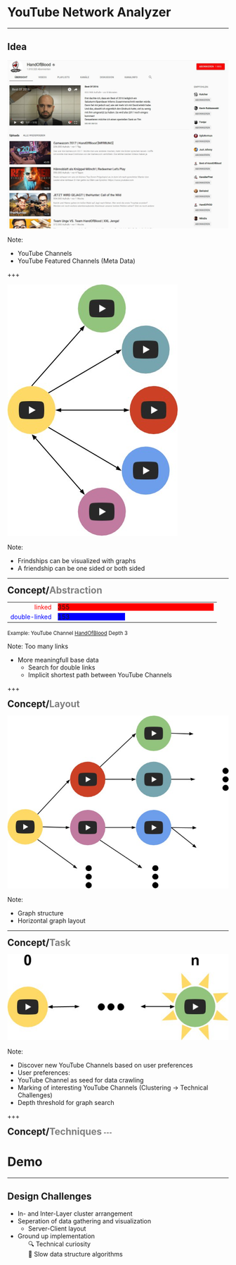 # YouTube Network Analyzer
---
## Idea

<img src="assets/HoB.jpg" style="border:none;"></img>

Note:
 - YouTube Channels 
 - YouTube Featured Channels (Meta Data)

+++

<img src="assets/links.jpg" style="border:none; box-shadow:none;"></img>

Note:
- Frindships can be visualized with graphs
- A friendship can be one sided or both sided

---

<h2 style="display:inline"> Concept/</h2><h2 style="color:grey;display:inline;">Abstraction</h2>
<table style="border:none; ">
  <tr>
    <td style="text-align:right;">
      <span style="color:red;"> linked </span>
    </td>
    <td>
      <div style="width:355px; background-color:red;">
        355
      </div>
    </td>
  </tr>
  <tr>
    <td style="text-align:right;">
      <span style="color:blue;"> double-linked </span>
    </td>
    <td>
      <div style="width:153px; background-color:blue;">
        153
      </div>
    </td>
  </tr>
</table>
<small>Example: YouTube Channel <a href="https://www.youtube.com/user/HandIOfIBlood">HandOfBlood</a> Depth 3</small>

Note:
Too many links
 - More meaningfull base data
   - Search for double links
   - Implicit shortest path between YouTube Channels

+++

<h2 style="display:inline"> Concept/</h2><h2 style="color:grey;display:inline;">Layout</h2>


<img src="assets/graph_test.jpg" style="border:none; box-shadow:none;"></img>

Note:
- Graph structure
- Horizontal graph layout 

---

<h2 style="display:inline"> Concept/</h2><h2 style="color:grey;display:inline;">Task</h2>

<img src="assets/interaction.jpg" style="border:none; box-shadow:none;"></img>

Note:
- Discover new YouTube Channels based on user preferences
- User preferences:
 - YouTube Channel as seed for data crawling
 - Marking of interesting YouTube Channels (Clustering -> Technical Challenges)
 - Depth threshold for graph search

+++
<h2 style="display:inline"> Concept/</h2><h2 style="color:grey;display:inline;">Techniques</h2>
---

# Demo

---

## Design Challenges

- In- and Inter-Layer cluster arrangement
- Seperation of data gathering and visualization
  - Server-Client layout
- Ground up implementation
  <ul style="list-style: none;">
    <li>🔍 Technical curiosity </li>
    <li>🐢 Slow data structure algorithms </li>
  </ul>

